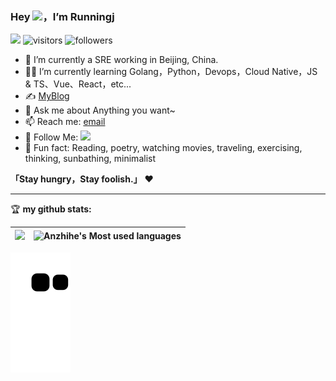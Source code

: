 
### Hey <img src="https://media.giphy.com/media/hvRJCLFzcasrR4ia7z/giphy.gif" width="25px">，I’m Runningj

![](https://img.shields.io/badge/dynamic/json?color=2bb24c&label=Feedly%20RSS&query=%24.data.totalSubs&url=https%3A%2F%2Fapi.spencerwoo.com%2Fsubstats%2F%3Fsource%3Dfeedly%26queryKey%3Dhttps%3A%2F%2Fchegva.com%2Ffeed%2F&logo=feedly)
![visitors](https://visitor-badge.glitch.me/badge?page_id=runningmaverick.runningmaverick&left_color=gray&right_color=blue)
![followers](https://img.shields.io/github/followers/runningmaverick?style=social)

- 🤖 I’m currently a SRE working in Beijing, China.
- 👨‍💻 I’m currently learning Golang，Python，Devops，Cloud Native，JS & TS、Vue、React，etc...
- ✍️ [MyBlog](https://runningj.top)
- 💬 Ask me about Anything you want~
- 📫 Reach me: [email](mailto:zjackytao@gmail.com)
- 👏 Follow Me: [![](https://img.shields.io/github/followers/runningmaverick?label=follow%20me&style=social)](https://github.com/runningmaverick/)
- 🎣 Fun fact: Reading, poetry, watching movies, traveling, exercising, thinking, sunbathing, minimalist

**「Stay hungry，Stay foolish.」** ❤️ 

<hr/>

🏆 **my github stats:**
  
|![](https://github-readme-stats.vercel.app/api?username=runningmaverick)|![Anzhihe's Most used languages](https://github-readme-stats.vercel.app/api/top-langs/?username=runningmaverick&layout=compact&hide_border=true&langs_count=10)|
|-|-|

![](https://raw.githubusercontent.com/runningmaverick/runningmaverick/main/assets/github-contribution-grid-snake.svg)  

<!--
**runningmaverick/runningmaverick** is a ✨ _special_ ✨ repository because its `README.md` (this file) appears on your GitHub profile.

Here are some ideas to get you started:

- 🔭 I’m currently working on ...
- 🌱 I’m currently learning ...
- 👯 I’m looking to collaborate on ...
- 🤔 I’m looking for help with ...
- 💬 Ask me about ...
- 📫 How to reach me: ...
- 😄 Pronouns: ...
- ⚡ Fun fact: ...
-->
